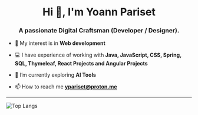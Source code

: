 <h1 align="center">Hi 👋, I'm Yoann Pariset</h1>
<h3 align="center">A passionate Digital Craftsman (Developer / Designer).</h3>

- 🤖 My interest is in **Web development**

- 💻 I have experience of working with **Java, JavaScript, CSS, Spring, SQL, Thymeleaf, React Projects and Angular Projects**

- 🌱 I’m currently exploring **AI Tools**

- 📫 How to reach me **ypariset@proton.me**

<hr/>

 ![Top Langs](https://github-readme-stats.vercel.app/api/top-langs/?username=ypariset&layout=compact&title_color=007bff&text_color=e7e7e7&icon_color=007bff&bg_color=171c28)
